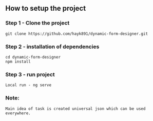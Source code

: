 ## How to setup the project

### Step 1 - Clone the project
```
git clone https://github.com/hayk891/dynamic-form-designer.git
```

### Step 2 - installation of dependencies

```
cd dynamic-form-designer
npm install
```

 
### Step 3 - run project

```
Local run - ng serve
```

### Note:

 ```
 Main idea of task is created universal json which can be used everywhere.
 ```

